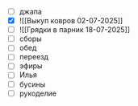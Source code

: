 - [ ] джапа
- [x] ![[Выкуп ковров 02-07-2025]]
- [ ] ![[Грядки в парник 18-07-2025]]
- [ ] сборы
- [ ] обед
- [ ] переезд
- [ ] эфиры
- [ ] Илья
- [ ] бусины
- [ ] рукоделие